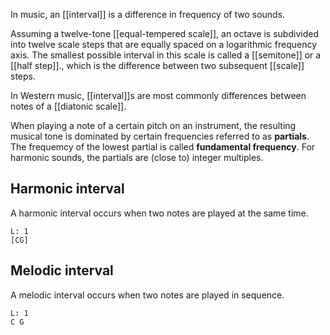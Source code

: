 In music, an [[interval]] is a difference in frequency of two sounds.

Assuming a twelve-tone [[equal-tempered scale]], an octave is subdivided into twelve scale steps that are equally spaced on a logarithmic frequency axis. The smallest possible interval in this scale is called a [[semitone]] or a [[half step]]., which is the difference between two subsequent [[scale]] steps.

In Western music, [[interval]]s are most commonly differences between notes of a [[diatonic scale]].

When playing a note of a certain pitch on an instrument, the resulting musical tone is dominated by certain frequencies referred to as **partials**. The frequemcy of the lowest partial is called **fundamental frequency**. For harmonic sounds, the partials are (close to) integer multiples.

## Harmonic interval

A harmonic interval occurs when two notes are played at the same time.
```music-abc
L: 1
[CG]
```

## Melodic interval

A melodic interval occurs when two notes are played in sequence.
```music-abc
L: 1
C G
```
